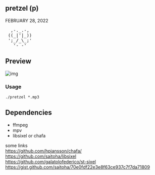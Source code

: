 ## pretzel (p)
FEBRUARY 28, 2022

<pre>
  ,-._.-, 
 ((_|'|_))
 ';_/_\_;'
   '- -'  
</pre>
## Preview 
![img](https://user-images.githubusercontent.com/58134273/156894788-c982105b-81f5-49db-b6a3-91eff23f2bd6.gif)

### Usage
`./pretzel *.mp3`

## Dependencies
- ffmpeg </br>
- mpv </br>
- libsixel or chafa </br>

some links </br>
https://github.com/hpjansson/chafa/ </br>
https://github.com/saitoha/libsixel </br>
https://github.com/galatolofederico/st-sixel </br>
https://gist.github.com/saitoha/70e0fdf22e3e8f63ce937c7f7da71809 </br>
